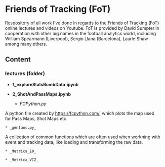 # Friends of Tracking (FoT)
Respository of all work I've done in regards to the Friends of Tracking (FoT) online lectures and videos on Youtube.
FoT is provided by David Sumpter in cooperation with other big names in the football analytics world, including William Spearmann (Liverpool), Sergio Llana (Barcelona), Laurie Shaw among many others.

## Content

### lectures (folder)

* **1_exploreStatsBombData.ipynb**

* **2_ShotAndPassMaps.ipynb**


    * _FCPython.py_

A python file created by https://fcpython.com/, which plots the map used for Pass Maps, Shot Maps etc.

    * _genfunc.py_

A collection of common functions which are often used when workning with event and tracking data, like loading and transforming the raw data. 

    * _Metrica_IO_

    * _Metrica_VIZ_

